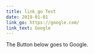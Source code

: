 ```yaml
---
title: link_go Test
date: 2019-01-01
link_go: https://google.com/
link_text: Google
---
```

The Button below goes to Google.

<!--more-->